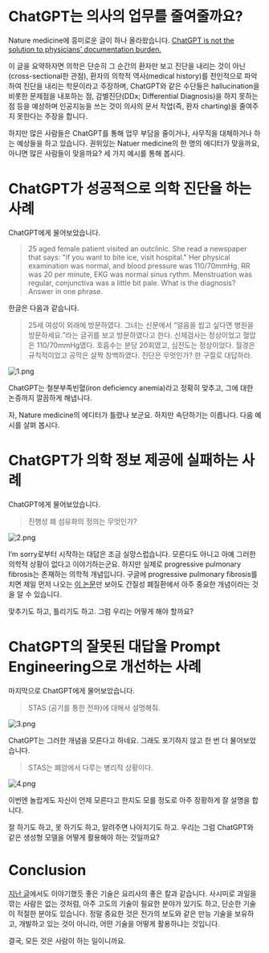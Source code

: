 # ChatGPT는 의사의 업무를 줄여줄까요?

Nature medicine에 흥미로운 글이 하나 올라왔습니다. [ChatGPT is not the solution to physicians’ documentation burden.](https://www.nature.com/articles/s41591-023-02341-4#citeas)

이 글을 요약하자면 의학은 단순히 그 순간의 환자만 보고 진단을 내리는 것이 아닌(cross-sectional한 관점), 환자의 의학적 역사(medical history)를 전인적으로 파악하여 진단을 내리는 학문이라고 주장하며, ChatGPT와 같은 수단들은 hallucination을 비롯한 문제점을 내포하는 점, 감별진단(DDx; Differential Diagnosis)을 하지 못하는 점 등을 예상하며 인공지능을 쓰는 것이 의사의 문서 작업(즉, 환자 charting)을 줄여주지 못한다는 주장을 합니다.

하지만 많은 사람들은 ChatGPT를 통해 업무 부담을 줄이거나, 사무직을 대체하거나 하는 예상들을 하고 있습니다. 권위있는 Natuer medicine의 한 명의 에디터가 맞을까요, 아니면 많은 사람들이 맞을까요? 세 가지 예시를 통해 봅시다.

# ChatGPT가 성공적으로 의학 진단을 하는 사례

ChatGPT에게 물어보았습니다.

> 25 aged female patient visited an outclinic. She read a newspaper that says: "if you want to bite ice, visit hospital." Her physical examination was normal, and blood pressure was 110/70mmHg. RR was 20 per minute, EKG was normal sinus rythm. Menstruation was regular, conjunctiva was a little bit pale. What is the diagnosis? Answer in one phrase.
> 

한글은 다음과 같습니다.

> 25세 여성이 외래에 방문하였다. 그녀는 신문에서 “얼음을 씹고 싶다면 병원을 방문하세요.”라는 글귀를 보고 방문하였다고 한다. 신체검사는 정상이었고 혈압은 110/70mmHg였다. 호흡수는 분당 20회였고, 심전도는 정상이었다. 월경은 규칙적이었고 공막은 살짝 창백하였다. 진단은 무엇인가? 한 구절로 대답하라.
> 

![1.png](/img/omakase6/1.png)

ChatGPT는 철분부족빈혈(iron deficiency anemia)라고 정확히 맞추고, 그에 대한 논증까지 깔끔하게 해냅니다.

자, Nature medicine의 에디터가 틀렸나 보군요. 하지만 속단하기는 이릅니다. 다음 예시를 살펴 봅시다.

# ChatGPT가 의학 정보 제공에 실패하는 사례

ChatGPT에게 물어보았습니다.

> 진행성 폐 섬유화의 정의는 무엇인가?
> 

![2.png](/img/omakase6/2.png)

I’m sorry로부터 시작하는 대답은 조금 실망스럽습니다. 모른다도 아니고 아예 그러한 의학적 상황이 없다고 이야기하는군요. 하지만 실제로 progressive pulmonary fibrosis는 존재하는 의학적 개념입니다. 구글에 progressive pulmonary fibrosis를 치면 제일 먼저 나오는 [이 논문](https://www.ekjm.org/journal/view.php?number=25832)만 보아도 간질성 폐질환에서 아주 중요한 개념이라는 것을 알 수 있습니다.

맞추기도 하고, 틀리기도 하고. 그럼 우리는 어떻게 해야 할까요?

# ChatGPT의 잘못된 대답을 Prompt Engineering으로 개선하는 사례

마지막으로 ChatGPT에게 물어보았습니다.

> STAS (공기를 통한 전파)에 대해서 설명해줘.
> 

![3.png](/img/omakase6/3.png)

ChatGPT는 그러한 개념을 모른다고 하네요. 그래도 포기하지 않고 한 번 더 물어보았습니다.

> STAS는 폐암에서 다루는 병리적 상황이다.
> 

![4.png](/img/omakase6/4.png)


이번엔 놀랍게도 자신이 언제 모른다고 한지도 모를 정도로 아주 장황하게 잘 설명을 합니다.

잘 하기도 하고, 못 하기도 하고, 알려주면 나아지기도 하고. 우리는 그럼 ChatGPT와 같은 생성형 모델을 어떻게 활용해야 하는 것일까요?

# Conclusion

[지난 글](https://jryoungw.github.io/posts/omakase_23_03_week4/)에서도 이야기했듯 좋은 기술은 요리사의 좋은 칼과 같습니다. 사시미로 과일을 깎는 사람은 없는 것처럼, 아주 고도의 기술이 필요한 분야가 있기도 하고, 단순한 기술이 적절한 분야도 있습니다. 정말 중요한 것은 전가의 보도와 같은 만능 기술을 보유하고, 개발하고 있는 것이 아니라, 어떤 기술을 어떻게 활용하냐는 것입니다.

결국, 모든 것은 사람이 하는 일이니까요.
